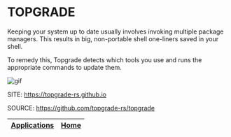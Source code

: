 # TOPGRADE

 Keeping your system up to date usually involves invoking multiple package  managers. This results in big, non-portable shell one-liners saved in  your shell. 
 
 To remedy this, Topgrade detects which tools you use and runs the  appropriate commands to update them.
 
 ![gif](https://github.com/topgrade-rs/topgrade/blob/main/doc/topgrade_demo.gif)

 SITE: https://topgrade-rs.github.io
 
 SOURCE: https://github.com/topgrade-rs/topgrade

 | [Applications](https://portable-linux-apps.github.io/apps.html) | [Home](https://portable-linux-apps.github.io)
 | --- | --- |
